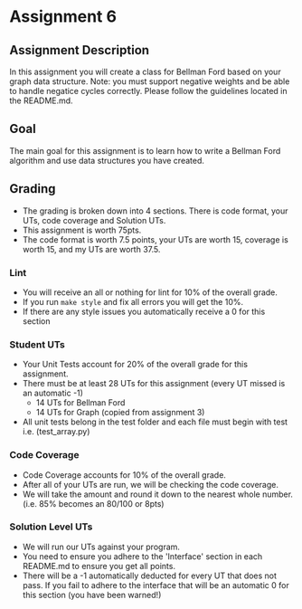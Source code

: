 # Assignment 6

## Assignment Description

In this assignment you will create a class for Bellman Ford based on your graph data structure. Note: you must support negative weights and be able to handle negatice cycles correctly. Please follow the guidelines located in the README.md.

## Goal

The main goal for this assignment is to learn how to write a Bellman Ford algorithm and use data structures you have created.

## Grading

- The grading is broken down into 4 sections. There is code format, your UTs, code coverage and Solution UTs.
- This assignment is worth 75pts.
- The code format is worth 7.5 points, your UTs are worth 15, coverage is worth 15, and my UTs are worth 37.5.

### Lint

- You will receive an all or nothing for lint for 10% of the overall grade.
- If you run `make style` and fix all errors you will get the 10%.
- If there are any style issues you automatically receive a 0 for this section

### Student UTs

- Your Unit Tests account for 20% of the overall grade for this assignment.
- There must be at least 28 UTs for this assignment (every UT missed is an automatic -1)
    - 14 UTs for Bellman Ford
    - 14 UTs for Graph (copied from assignment 3)
- All unit tests belong in the test folder and each file must begin with test i.e. (test_array.py)

### Code Coverage

- Code Coverage accounts for 10% of the overall grade.
- After all of your UTs are run, we will be checking the code coverage.
- We will take the amount and round it down to the nearest whole number. (i.e. 85% becomes an 80/100 or 8pts)

### Solution Level UTs

- We will run our UTs against your program.
- You need to ensure you adhere to the 'Interface' section in each README.md to ensure you get all points.
- There will be a -1 automatically deducted for every UT that does not pass. If you fail to adhere to the interface that will be an automatic 0 for this section (you have been warned!)